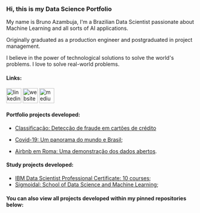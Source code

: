 ### Hi, this is my Data Science Portfolio
My name is Bruno Azambuja, I'm a Brazilian Data Scientist passionate about Machine Learning and all sorts of AI applications.

Originally graduated as a production engineer and postgraduated in project management.

I believe in the power of technological solutions to solve the world's problems. I love to solve real-world problems.

#### Links:

[<img src='https://cdn.jsdelivr.net/npm/simple-icons@3.0.1/icons/linkedin.svg' alt='linkedin' height='40'>](https://www.linkedin.com/in/brunoazambuja/)  [<img src='https://cdn.jsdelivr.net/npm/simple-icons@3.0.1/icons/icloud.svg' alt='website' height='40'>](https://www.brunoazambuja.com/)  [<img src='https://cdn.jsdelivr.net/npm/simple-icons@3.0.1/icons/medium.svg' alt='medium' height='40'>](https://medium.com/@brunoazambuja_78996)

#### Portfolio projects developed:

- [Classificação: Detecção de fraude em cartões de crédito]()

- [Covid-19: Um panorama do mundo e Brasil](https://github.com/BrunoAzambuja/Covid_19_panorama_do_mundo_e_Brasil/blob/main/Covid_19_panorama_do_mundo_e_Brasil.ipynb);

- [Airbnb em Roma: Uma demonstração dos dados abertos](https://github.com/BrunoAzambuja/Airbnb_em_Roma_analise-exploratoria/blob/main/Airbnb_em_Roma_analise_exploratoria_dos_dados.ipynb).


#### Study projects developed:

- [IBM Data Scientist Professional Certificate: 10 courses](https://github.com/BrunoAzambuja/IBM-Data-Science-Professional-Certificate);
- [Sigmoidal: School of Data Science and Machine Learning](https://github.com/BrunoAzambuja/Sigmoidal-School-of-Data-Science-and-Machine-Learning);
#### You can also view all projects developed within my pinned repositories below:
